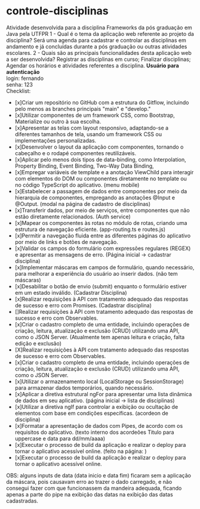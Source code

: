 # controle-disciplinas
Atividade desenvolvida para a disciplina Frameworks da pós graduação em Java pela UTFPR
1 - Qual é o tema da aplicação web referente ao projeto da disciplina?
Será uma agenda para cadastrar e controlar as disciplinas em andamento e já concluídas durante a pós graduação ou outras atividades escolares.
2 - Quais são as principais funcionalidades desta aplicação web a ser desenvolvida?
Registrar as disciplinas em curso;
Finalizar disciplinas;
Agendar os horários e atividades referentes a disciplina.
<b> Usuário para autenticação </b></br>
login: fernando </br>
senha: 123 </br>
Checklist:
- [x]Criar um repositório no GitHub com a estrutura do Gitflow, incluindo pelo menos as branches principais "main" e "develop."
- [x]Utilizar componentes de um framework CSS, como Bootstrap, Materialize ou outro à sua escolha.
- [x]Apresentar as telas com layout responsivo, adaptando-se a diferentes tamanhos de tela, usando um framework CSS ou implementações personalizadas.
- [x]Desenvolver o layout da aplicação com componentes, tornando o cabeçalho e o rodapé componentes reutilizáveis.
- [x]Aplicar pelo menos dois tipos de data-binding, como Interpolation, Property Binding, Event Binding, Two-Way Data Binding, 
- [x]Empregar variáveis de template e a anotação ViewChild para interagir com elementos do DOM ou componentes diretamente no template ou no código TypeScript do aplicativo. (menu mobile)
- [x]Estabelecer a passagem de dados entre componentes por meio da hierarquia de componentes, empregando as anotações @Input e @Output. (modal na página de cadastro de disciplinas)
- [x]Transferir dados, por meio de serviços, entre componentes que não estão diretamente relacionados.  (Auth service)
- [x]Mapear os componentes às rotas no módulo de rotas, criando uma estrutura de navegação eficiente. (app-routing.ts e routes.js)
- [x]Permitir a navegação fluida entre as diferentes páginas do aplicativo por meio de links e botões de navegação.
- [x]Validar os campos do formulário com expressões regulares (REGEX) e apresentar as mensagens de erro. (Página inicial -> cadastrar disciplina)
- [x]Implementar máscaras em campos de formulário, quando necessário, para melhorar a experiência do usuário ao inserir dados. (não tem máscaras)
- [x]Desabilitar o botão de envio (submit) enquanto o formulário estiver em um estado inválido. (Cadastrar Disciplina)
- [x]Realizar requisições à API com tratamento adequado das respostas de sucesso e erro com Promises.  (Cadastrar disciplina)
- []Realizar requisições à API com tratamento adequado das respostas de sucesso e erro com Observables.
- [x]Criar o cadastro completo de uma entidade, incluindo operações de criação, leitura, atualização e exclusão (CRUD) utilizando uma API, como o JSON Server. (Atualmente tem apenas leitura e criação, falta edição e exclusão)
- [X]Realizar requisições à API com tratamento adequado das respostas de sucesso e erro com Observables.
- [x]Criar o cadastro completo de uma entidade, incluindo operações de criação, leitura, atualização e exclusão (CRUD) utilizando uma API, como o JSON Server. 
- [x]Utilizar o armazenamento local (LocalStorage ou SessionStorage) para armazenar dados temporários, quando necessário.
- [x]Aplicar a diretiva estrutural ngFor para apresentar uma lista dinâmica de dados em seu aplicativo. (página inicial -> lista de disciplinas)
- [x]Utilizar a diretiva ngIf para controlar a exibição ou ocultação de elementos com base em condições específicas. (acordeon de disciplina)
- [x]Formatar a apresentação de dados com Pipes, de acordo com os requisitos do aplicativo. (texto interno dos acordeões Titulo para uppercase e data para dd/mm/aaaa)
- [x]Executar o processo de build da aplicação e realizar o deploy para tornar o aplicativo acessível online. (feito na página: )
- [x]Executar o processo de build da aplicação e realizar o deploy para tornar o aplicativo acessível online.


OBS: alguns inputs de data (data inicio e data fim) ficaram sem a aplicação da máscara, pois causavam erro ao trazer o dado carregado, e não consegui fazer com que funcionassem da mandeira adequada, ficando apenas a parte do pipe na exibição das datas na exibição das datas cadastradas.